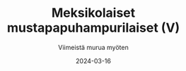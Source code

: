 ---
title: "Meksikolaiset mustapapuhampurilaiset (V)"
image: "https://vegaanibotti.lauravuo.me/2024/03/2024-03-16_small.png"
date: 2024-03-16
receipt_url: "https://viimeistamuruamyoten.com/mustapapuhampurilaiset-vegaani/"
author: "Viimeistä murua myöten"
---
